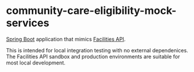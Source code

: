 # community-care-eligibility-mock-services

[Spring Boot](https://spring.io/projects/spring-boot) application that mimics
[Facilities API](https://github.com/department-of-veterans-affairs/lighthouse-facilities).

This is intended for local integration testing
with no external dependenices. The Facilities API sandbox and production
environments are suitable for most local development.
